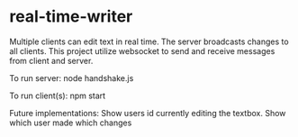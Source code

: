 # real-time-writer
Multiple clients can edit text in real time.
The server broadcasts changes to all clients.
This project utilize websocket to send and receive messages from client and server.

To run server:
  node handshake.js

To run client(s):
  npm start
  
Future implementations:
  Show users id currently editing the textbox.
  Show which user made which changes
